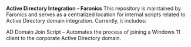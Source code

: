 
**Active Directory Integration – Faronics**
This repository is maintained by Faronics and serves as a centralized location for internal scripts related to Active Directory domain integration.
Currently, it includes:

AD Domain Join Script – Automates the process of joining a Windows 11 client to the corporate Active Directory domain.
